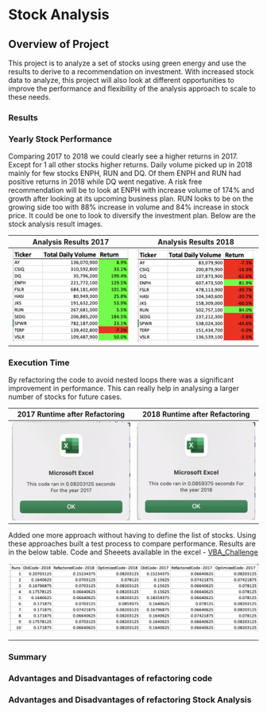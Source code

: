 # Stock Analysis

## Overview of Project

This project is to analyze a set of stocks using green energy and use the results to derive to a recommendation on investment. With increased stock data to analyze, this project will also look at different opportunities to improve the performance and flexibility of the analysis approach to scale to these needs.

### Results

### Yearly Stock Performance

Comparing 2017 to 2018 we could clearly see a higher returns in 2017. Except for 1 all other stocks higher returns. Daily volume picked up in 2018 mainly for few stocks ENPH, RUN and DQ. Of them ENPH and RUN had positive returns in 2018 while DQ went negative. A risk free recommendation will be to look at ENPH with increase volume of 174% and growth after looking at its upcoming business plan. RUN looks to be on the growing side too with 88% increase in volume and 84% increase in stock price. It could be one to look to diversify the investment plan. Below are the stock analysis result images.

Analysis Results 2017      |  Analysis Results 2018
:-------------------------:|:-------------------------:
![Analysis_Results_2017](Resources/Analysis_Results_2017.png)   |  ![Analysis_Results_2018](Resources/Analysis_Results_2018.png)
  
### Execution Time

By refactoring the code to avoid nested loops there was a significant improvement in performance. This can really help in analysing a larger number of stocks for future cases.

2017 Runtime after Refactoring      |  2018 Runtime after Refactoring 
:-------------------------:|:-------------------------:
![VBA_Challenge_2017](Resources/VBA_Challenge_2017.png)   |  ![VBA_Challenge_2018](Resources/VBA_Challenge_2018.png)

Added one more approach without having to define the list of stocks. Using these approaches built a test process to compare performance. Results are in the below table. Code and Sheeets available in the excel - [VBA_Challenge](VBA_Challenge.xlsx)

![PerformanceResults](Resources/PerformanceResults.png)

---

### Summary

### Advantages and Disadvantages of refactoring code

### Advantages and Disadvantages of refactoring Stock Analysis

